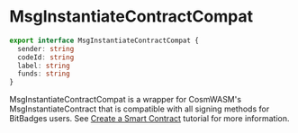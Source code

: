 # MsgInstantiateContractCompat

```typescript
export interface MsgInstantiateContractCompat {
  sender: string
  codeId: string
  label: string
  funds: string
}
```

MsgInstantiateContractCompat is a wrapper for CosmWASM's MsgInstantiateContract that is compatible with all signing methods for BitBadges users. See [Create a Smart Contract](../../../../for-developers/bitbadges-blockchain/cosmos-sdk-msgs/create-a-wasm-contract.md) tutorial for more information.
